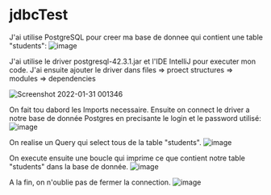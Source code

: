 # jdbcTest


J'ai utilise PostgreSQL pour creer ma base de donnee qui contient une table "students":
![image](https://user-images.githubusercontent.com/83409958/151720377-84ae10ab-0cd1-45d2-b7d0-22b34c7d5df8.png)

J'ai utilise le driver postgresql-42.3.1.jar et l'IDE IntelliJ pour executer mon code.
J'ai ensuite ajouter le driver dans files => proect structures => modules => dependencies 

![Screenshot 2022-01-31 001346](https://user-images.githubusercontent.com/83409958/151720133-f3b6f105-9d82-4545-bf66-493f498488b2.png)

On fait tou dabord les Imports necessaire.
Ensuite on connect le driver a notre base de donnée Postgres en precisante le login et le password utilisé:
![image](https://user-images.githubusercontent.com/83409958/151720224-28bae1d7-9375-4275-b48a-a161ad6f1ff4.png)

On realise un Query qui select tous de la table "students".
![image](https://user-images.githubusercontent.com/83409958/151720318-2fb65dff-37ac-40af-b291-6630ede6ded5.png)

On execute ensuite une boucle qui imprime ce que contient notre table "students" dans la base de donnée.
![image](https://user-images.githubusercontent.com/83409958/151720268-a317c8af-1dca-4f9c-8f79-85660eb042af.png)

A la fin, on n'oublie pas de fermer la connection.
![image](https://user-images.githubusercontent.com/83409958/151720330-b3e0b736-ad04-4bdd-95dd-632b1dc0ea99.png)
